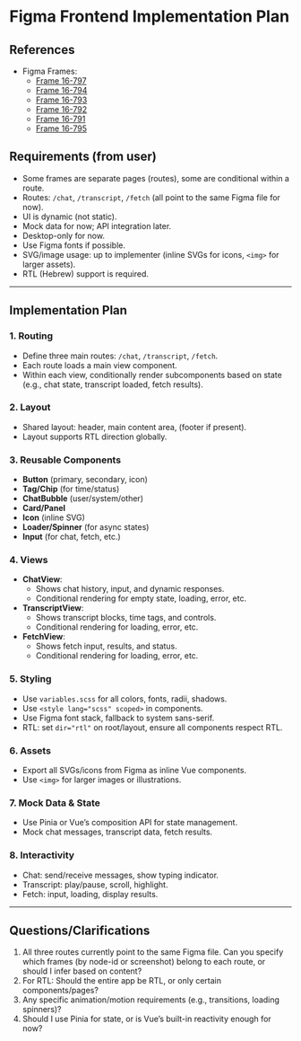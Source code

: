 # Figma Frontend Implementation Plan

## References
- Figma Frames:
  - [Frame 16-797](https://www.figma.com/design/f3GsNuO8W7lWjge2KpLfdW/Untitled?node-id=16-797&t=fchl2S3YQUScCsvp-11)
  - [Frame 16-794](https://www.figma.com/design/f3GsNuO8W7lWjge2KpLfdW/Untitled?node-id=16-794&t=fchl2S3YQUScCsvp-11)
  - [Frame 16-793](https://www.figma.com/design/f3GsNuO8W7lWjge2KpLfdW/Untitled?node-id=16-793&t=fchl2S3YQUScCsvp-11)
  - [Frame 16-792](https://www.figma.com/design/f3GsNuO8W7lWjge2KpLfdW/Untitled?node-id=16-792&t=fchl2S3YQUScCsvp-11)
  - [Frame 16-791](https://www.figma.com/design/f3GsNuO8W7lWjge2KpLfdW/Untitled?node-id=16-791&t=fchl2S3YQUScCsvp-11)
  - [Frame 16-795](https://www.figma.com/design/f3GsNuO8W7lWjge2KpLfdW/Untitled?node-id=16-795&t=fchl2S3YQUScCsvp-11)

## Requirements (from user)
- Some frames are separate pages (routes), some are conditional within a route.
- Routes: `/chat`, `/transcript`, `/fetch` (all point to the same Figma file for now).
- UI is dynamic (not static).
- Mock data for now; API integration later.
- Desktop-only for now.
- Use Figma fonts if possible.
- SVG/image usage: up to implementer (inline SVGs for icons, `<img>` for larger assets).
- RTL (Hebrew) support is required.

---

## Implementation Plan

### 1. Routing
- Define three main routes: `/chat`, `/transcript`, `/fetch`.
- Each route loads a main view component.
- Within each view, conditionally render subcomponents based on state (e.g., chat state, transcript loaded, fetch results).

### 2. Layout
- Shared layout: header, main content area, (footer if present).
- Layout supports RTL direction globally.

### 3. Reusable Components
- **Button** (primary, secondary, icon)
- **Tag/Chip** (for time/status)
- **ChatBubble** (user/system/other)
- **Card/Panel**
- **Icon** (inline SVG)
- **Loader/Spinner** (for async states)
- **Input** (for chat, fetch, etc.)

### 4. Views
- **ChatView**:  
  - Shows chat history, input, and dynamic responses.
  - Conditional rendering for empty state, loading, error, etc.
- **TranscriptView**:  
  - Shows transcript blocks, time tags, and controls.
  - Conditional rendering for loading, error, etc.
- **FetchView**:  
  - Shows fetch input, results, and status.
  - Conditional rendering for loading, error, etc.

### 5. Styling
- Use `variables.scss` for all colors, fonts, radii, shadows.
- Use `<style lang="scss" scoped>` in components.
- Use Figma font stack, fallback to system sans-serif.
- RTL: set `dir="rtl"` on root/layout, ensure all components respect RTL.

### 6. Assets
- Export all SVGs/icons from Figma as inline Vue components.
- Use `<img>` for larger images or illustrations.

### 7. Mock Data & State
- Use Pinia or Vue’s composition API for state management.
- Mock chat messages, transcript data, fetch results.

### 8. Interactivity
- Chat: send/receive messages, show typing indicator.
- Transcript: play/pause, scroll, highlight.
- Fetch: input, loading, display results.

---

## Questions/Clarifications
1. All three routes currently point to the same Figma file. Can you specify which frames (by node-id or screenshot) belong to each route, or should I infer based on content?
2. For RTL: Should the entire app be RTL, or only certain components/pages?
3. Any specific animation/motion requirements (e.g., transitions, loading spinners)?
4. Should I use Pinia for state, or is Vue’s built-in reactivity enough for now? 